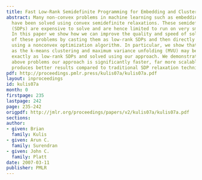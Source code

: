 ```yaml
---
title: Fast Low-Rank Semidefinite Programming for Embedding and Clustering
abstract: Many non-convex problems in machine learning such as embedding and clustering
  have been solved using convex semidefinite relaxations. These semidefinite programs
  (SDPs) are expensive to solve and are hence limited to run on very small data sets.
  In this paper we show how we can improve the quality and speed of solving a number
  of these problems by casting them as low-rank SDPs and then directly solving them
  using a nonconvex optimization algorithm. In particular, we show that problems such
  as the k-means clustering and maximum variance unfolding (MVU) may be expressed
  exactly as low-rank SDPs and solved using our approach. We demonstrate that in the
  above problems our approach is significantly faster, far more scalable and often
  produces better results compared to traditional SDP relaxation techniques.
pdf: http://proceedings.pmlr.press/kulis07a/kulis07a.pdf
layout: inproceedings
id: kulis07a
month: 0
firstpage: 235
lastpage: 242
page: 235-242
origpdf: http://jmlr.org/proceedings/papers/v2/kulis07a/kulis07a.pdf
sections: 
author:
- given: Brian
  family: Kulis
- given: Arun C.
  family: Surendran
- given: John C.
  family: Platt
date: 2007-03-11
publisher: PMLR
---
```

